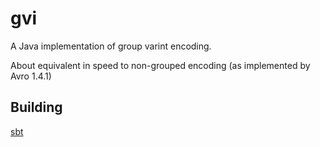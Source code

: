 gvi
========

A Java implementation of group varint encoding.

About equivalent in speed to non-grouped encoding (as implemented by Avro 1.4.1)

Building
--------

[sbt](http://code.google.com/p/simple-build-tool/)

